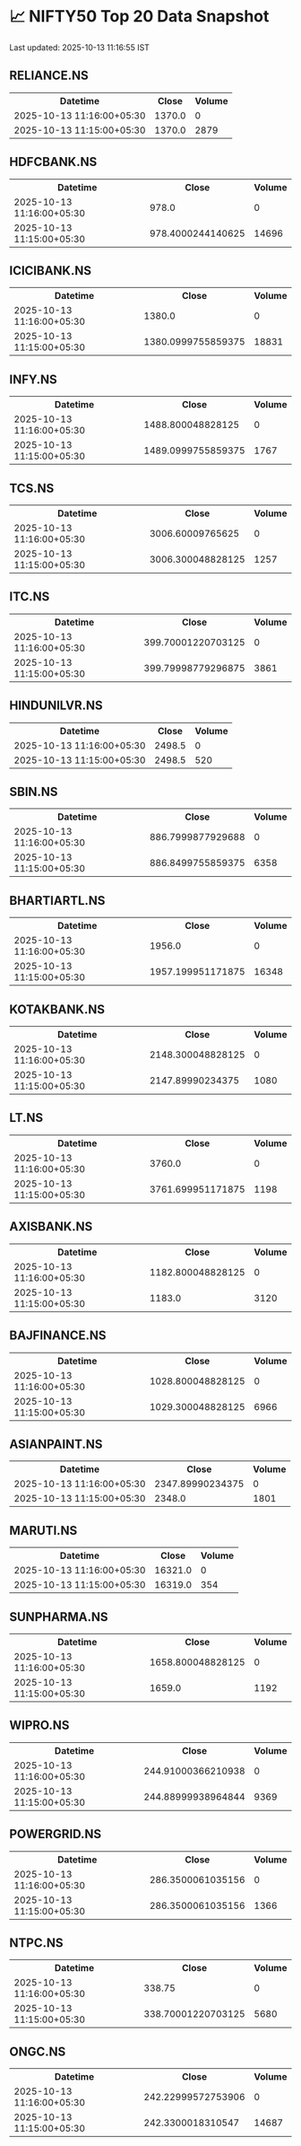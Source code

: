 # 📈 NIFTY50 Top 20 Data Snapshot

Last updated: 2025-10-13 11:16:55 IST

## RELIANCE.NS

<table>
  <tr><th>Datetime</th><th>Close</th><th>Volume</th></tr>
  <tr><td>2025-10-13 11:16:00+05:30</td><td>1370.0</td><td>0</td></tr>
  <tr><td>2025-10-13 11:15:00+05:30</td><td>1370.0</td><td>2879</td></tr>
</table>

## HDFCBANK.NS

<table>
  <tr><th>Datetime</th><th>Close</th><th>Volume</th></tr>
  <tr><td>2025-10-13 11:16:00+05:30</td><td>978.0</td><td>0</td></tr>
  <tr><td>2025-10-13 11:15:00+05:30</td><td>978.4000244140625</td><td>14696</td></tr>
</table>

## ICICIBANK.NS

<table>
  <tr><th>Datetime</th><th>Close</th><th>Volume</th></tr>
  <tr><td>2025-10-13 11:16:00+05:30</td><td>1380.0</td><td>0</td></tr>
  <tr><td>2025-10-13 11:15:00+05:30</td><td>1380.0999755859375</td><td>18831</td></tr>
</table>

## INFY.NS

<table>
  <tr><th>Datetime</th><th>Close</th><th>Volume</th></tr>
  <tr><td>2025-10-13 11:16:00+05:30</td><td>1488.800048828125</td><td>0</td></tr>
  <tr><td>2025-10-13 11:15:00+05:30</td><td>1489.0999755859375</td><td>1767</td></tr>
</table>

## TCS.NS

<table>
  <tr><th>Datetime</th><th>Close</th><th>Volume</th></tr>
  <tr><td>2025-10-13 11:16:00+05:30</td><td>3006.60009765625</td><td>0</td></tr>
  <tr><td>2025-10-13 11:15:00+05:30</td><td>3006.300048828125</td><td>1257</td></tr>
</table>

## ITC.NS

<table>
  <tr><th>Datetime</th><th>Close</th><th>Volume</th></tr>
  <tr><td>2025-10-13 11:16:00+05:30</td><td>399.70001220703125</td><td>0</td></tr>
  <tr><td>2025-10-13 11:15:00+05:30</td><td>399.79998779296875</td><td>3861</td></tr>
</table>

## HINDUNILVR.NS

<table>
  <tr><th>Datetime</th><th>Close</th><th>Volume</th></tr>
  <tr><td>2025-10-13 11:16:00+05:30</td><td>2498.5</td><td>0</td></tr>
  <tr><td>2025-10-13 11:15:00+05:30</td><td>2498.5</td><td>520</td></tr>
</table>

## SBIN.NS

<table>
  <tr><th>Datetime</th><th>Close</th><th>Volume</th></tr>
  <tr><td>2025-10-13 11:16:00+05:30</td><td>886.7999877929688</td><td>0</td></tr>
  <tr><td>2025-10-13 11:15:00+05:30</td><td>886.8499755859375</td><td>6358</td></tr>
</table>

## BHARTIARTL.NS

<table>
  <tr><th>Datetime</th><th>Close</th><th>Volume</th></tr>
  <tr><td>2025-10-13 11:16:00+05:30</td><td>1956.0</td><td>0</td></tr>
  <tr><td>2025-10-13 11:15:00+05:30</td><td>1957.199951171875</td><td>16348</td></tr>
</table>

## KOTAKBANK.NS

<table>
  <tr><th>Datetime</th><th>Close</th><th>Volume</th></tr>
  <tr><td>2025-10-13 11:16:00+05:30</td><td>2148.300048828125</td><td>0</td></tr>
  <tr><td>2025-10-13 11:15:00+05:30</td><td>2147.89990234375</td><td>1080</td></tr>
</table>

## LT.NS

<table>
  <tr><th>Datetime</th><th>Close</th><th>Volume</th></tr>
  <tr><td>2025-10-13 11:16:00+05:30</td><td>3760.0</td><td>0</td></tr>
  <tr><td>2025-10-13 11:15:00+05:30</td><td>3761.699951171875</td><td>1198</td></tr>
</table>

## AXISBANK.NS

<table>
  <tr><th>Datetime</th><th>Close</th><th>Volume</th></tr>
  <tr><td>2025-10-13 11:16:00+05:30</td><td>1182.800048828125</td><td>0</td></tr>
  <tr><td>2025-10-13 11:15:00+05:30</td><td>1183.0</td><td>3120</td></tr>
</table>

## BAJFINANCE.NS

<table>
  <tr><th>Datetime</th><th>Close</th><th>Volume</th></tr>
  <tr><td>2025-10-13 11:16:00+05:30</td><td>1028.800048828125</td><td>0</td></tr>
  <tr><td>2025-10-13 11:15:00+05:30</td><td>1029.300048828125</td><td>6966</td></tr>
</table>

## ASIANPAINT.NS

<table>
  <tr><th>Datetime</th><th>Close</th><th>Volume</th></tr>
  <tr><td>2025-10-13 11:16:00+05:30</td><td>2347.89990234375</td><td>0</td></tr>
  <tr><td>2025-10-13 11:15:00+05:30</td><td>2348.0</td><td>1801</td></tr>
</table>

## MARUTI.NS

<table>
  <tr><th>Datetime</th><th>Close</th><th>Volume</th></tr>
  <tr><td>2025-10-13 11:16:00+05:30</td><td>16321.0</td><td>0</td></tr>
  <tr><td>2025-10-13 11:15:00+05:30</td><td>16319.0</td><td>354</td></tr>
</table>

## SUNPHARMA.NS

<table>
  <tr><th>Datetime</th><th>Close</th><th>Volume</th></tr>
  <tr><td>2025-10-13 11:16:00+05:30</td><td>1658.800048828125</td><td>0</td></tr>
  <tr><td>2025-10-13 11:15:00+05:30</td><td>1659.0</td><td>1192</td></tr>
</table>

## WIPRO.NS

<table>
  <tr><th>Datetime</th><th>Close</th><th>Volume</th></tr>
  <tr><td>2025-10-13 11:16:00+05:30</td><td>244.91000366210938</td><td>0</td></tr>
  <tr><td>2025-10-13 11:15:00+05:30</td><td>244.88999938964844</td><td>9369</td></tr>
</table>

## POWERGRID.NS

<table>
  <tr><th>Datetime</th><th>Close</th><th>Volume</th></tr>
  <tr><td>2025-10-13 11:16:00+05:30</td><td>286.3500061035156</td><td>0</td></tr>
  <tr><td>2025-10-13 11:15:00+05:30</td><td>286.3500061035156</td><td>1366</td></tr>
</table>

## NTPC.NS

<table>
  <tr><th>Datetime</th><th>Close</th><th>Volume</th></tr>
  <tr><td>2025-10-13 11:16:00+05:30</td><td>338.75</td><td>0</td></tr>
  <tr><td>2025-10-13 11:15:00+05:30</td><td>338.70001220703125</td><td>5680</td></tr>
</table>

## ONGC.NS

<table>
  <tr><th>Datetime</th><th>Close</th><th>Volume</th></tr>
  <tr><td>2025-10-13 11:16:00+05:30</td><td>242.22999572753906</td><td>0</td></tr>
  <tr><td>2025-10-13 11:15:00+05:30</td><td>242.3300018310547</td><td>14687</td></tr>
</table>

